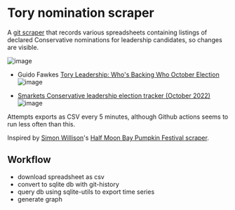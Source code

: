 # Tory nomination scraper

A [git scraper](https://simonwillison.net/2020/Oct/9/git-scraping/) that records various spreadsheets containing listings of declared Conservative nominations for leadership candidates, so changes are visible.

![image](https://github.com/tomviner/scrape-tory-nominations/blob/main/joint-time-series.png?raw=true)

- Guido Fawkes [Tory Leadership: Who's Backing Who October Election](https://docs.google.com/spreadsheets/d/1PRufWhh2YAoxPUJEXeVaEOe7rcT1IINOXijeLI6o9Cc/htmlview)
    ![image](https://github.com/tomviner/scrape-tory-nominations/blob/main/gf-noms-time-series.png?raw=true)

- [Smarkets Conservative leadership election tracker (October 2022)](https://docs.google.com/spreadsheets/d/1t1MaeGTmOvmOOkUL8TDDJwqTTc-N1wmRxPeRe0k3yjM/htmlview)
    ![image](https://github.com/tomviner/scrape-tory-nominations/raw/main/smarkets-leaderboard-time-series.png?raw=true)

Attempts exports as CSV every 5 minutes, although Github actions seems to run less often than this.

Inspired by [Simon Willison](https://twitter.com/simonw/)'s [Half Moon Bay Pumpkin Festival scraper](https://github.com/simonw/scrape-hmb-traffic).

## Workflow
- download spreadsheet as csv
- convert to sqlite db with git-history
- query db using sqlite-utils to export time series
- generate graph
